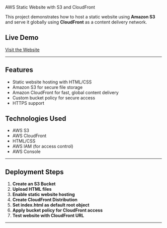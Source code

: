  AWS Static Website with S3 and CloudFront

This project demonstrates how to host a static website using **Amazon S3** and serve it globally using **CloudFront** as a content delivery network.

## Live Demo
[Visit the Website](https://dngoskhtxven4.cloudfront.net/)

---

## Features
- Static website hosting with HTML/CSS
- Amazon S3 for secure file storage
- Amazon CloudFront for fast, global content delivery
- Custom bucket policy for secure access
- HTTPS support

## Technologies Used
- AWS S3
- AWS CloudFront
- HTML/CSS
- AWS IAM (for access control)
- AWS Console

---

## Deployment Steps

1. **Create an S3 Bucket**
2. **Upload HTML files**
3. **Enable static website hosting**
4. **Create CloudFront Distribution**
5. **Set index.html as default root object**
6. **Apply bucket policy for CloudFront access**
7. **Test website with CloudFront URL**

---
